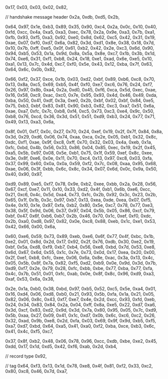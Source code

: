 0x17, 0x03, 0x03, 0x02, 0x82,

// handshake message header
0x2a, 0xdb, 0xd5, 0x2b,

0x64, 0x97, 0x1e, 0xb3, 0x89, 0x35, 0x90, 0xc4, 0x2a, 0x0c,
0x10, 0x40, 0xfd, 0xcc, 0x4a, 0xa5, 0xa3, 0xec, 0x78, 0x2a,
0x9e, 0xa3, 0x7b, 0xa1, 0xfb, 0x93, 0xf5, 0xa3, 0x92, 0xe0,
0x8d, 0x62, 0xc5, 0x42, 0x31, 0x19, 0xae, 0x07, 0xf0, 0xd7,
0x6a, 0x82, 0x3d, 0xd1, 0x8e, 0x38, 0x18, 0x7d, 0x10, 0x7b,
0xff, 0xe5, 0x0f, 0x61, 0xb2, 0x42, 0x2e, 0xc3, 0x6d, 0x90,
0x94, 0xb5, 0x53, 0x1a, 0x9d, 0x8a, 0x5a, 0x8e, 0xc7, 0x1b,
0x3b, 0x1d, 0x74, 0xe6, 0x31, 0xf1, 0xb8, 0x24, 0x18, 0xe1,
0xad, 0x6e, 0xe5, 0x10, 0xa1, 0x13, 0x7c, 0x4d, 0xc7, 0xf0,
0x5e, 0x43, 0x12, 0xba, 0x7f, 0x63, 0x64, 0x6c, 0x0b, 0x82,

0x66, 0xf2, 0x37, 0xce, 0x1b, 0x03, 0xd2, 0xbf, 0x89, 0xb6,
0xc8, 0x70, 0x13, 0x8a, 0xc5, 0x69, 0xb5, 0x4f, 0xf0, 0xe7,
0xc6, 0x76, 0x24, 0xf7, 0x26, 0x97, 0x8b, 0xa4, 0x2a, 0xd0,
0x45, 0xf6, 0xca, 0x5d, 0xec, 0xae, 0x16, 0x58, 0xc9, 0xac,
0xc0, 0x7e, 0x95, 0x93, 0x4d, 0x46, 0x49, 0xda, 0xba, 0x50,
0x41, 0xdf, 0x3a, 0xe0, 0x2b, 0xbf, 0x02, 0xbf, 0x84, 0xe5,
0x75, 0xb3, 0xbf, 0x83, 0x81, 0x90, 0xb3, 0x82, 0xc3, 0xa7,
0x51, 0x6a, 0xae, 0xa7, 0xfc, 0x7c, 0xb8, 0xf4, 0xc5, 0x73,
0xc3, 0xe4, 0x9c, 0x50, 0xb8, 0x76, 0xcd, 0x36, 0x3d, 0x51,
0x51, 0xd9, 0xb3, 0x24, 0x77, 0x71, 0x49, 0x13, 0xa3, 0x6a,

0x8f, 0x01, 0xf7, 0x0c, 0x27, 0x70, 0x24, 0xef, 0x19, 0x2f,
0x7f, 0x84, 0x8a, 0x3d, 0x29, 0xd6, 0x06, 0x74, 0xaa, 0xca,
0x2e, 0x05, 0xb1, 0x32, 0x8c, 0xdc, 0xf1, 0xae, 0x9f, 0xc8,
0xff, 0x70, 0x32, 0x03, 0x4a, 0xeb, 0x1a, 0xfc, 0xbd, 0x4b,
0x56, 0x33, 0x86, 0x04, 0x85, 0xec, 0x19, 0x2f, 0x45, 0xa5,
0x5b, 0x97, 0x08, 0x5e, 0xb1, 0x75, 0x1f, 0x59, 0xef, 0x8c,
0xee, 0x3e, 0x8f, 0xe6, 0x0e, 0x11, 0x70, 0xc4, 0x13, 0x97,
0xc8, 0x03, 0xfa, 0x37, 0x99, 0x60, 0x0a, 0x0a, 0x59, 0xf2,
0x7c, 0x08, 0xaa, 0x95, 0x68, 0xae, 0x06, 0x3f, 0xbb, 0x6c,
0x8c, 0x34, 0x07, 0x6d, 0x0c, 0x9a, 0x50, 0x40, 0x90, 0x97,

0xd9, 0x89, 0xe5, 0xf7, 0x78, 0x9e, 0xb2, 0xee, 0xbb, 0x2a,
0x28, 0x56, 0x67, 0xcf, 0xe7, 0x11, 0x10, 0x33, 0xd2, 0x4f,
0xb1, 0x6b, 0xe6, 0xcc, 0x21, 0xc6, 0x4c, 0x5d, 0xa4, 0x73,
0xfc, 0x2b, 0x92, 0x3c, 0x23, 0x2b, 0x65, 0x1f, 0x1b, 0x3c,
0x97, 0xb7, 0x13, 0xea, 0xde, 0xea, 0x07, 0xf5, 0x4e, 0x10,
0x1e, 0x97, 0xfa, 0xb2, 0x80, 0x5e, 0xc7, 0x78, 0x77, 0xe3,
0x38, 0x5f, 0x9d, 0x06, 0x37, 0x97, 0x04, 0x5b, 0x05, 0x86,
0xcf, 0x79, 0xbf, 0x47, 0x6f, 0xb6, 0xb7, 0x2b, 0x46, 0x70,
0x1c, 0xef, 0xf0, 0xdc, 0x2b, 0xa0, 0xd8, 0x97, 0x82, 0x0e,
0xc8, 0x88, 0xeb, 0x1c, 0xe1, 0x53, 0x42, 0x66, 0x00, 0x6a,

0x60, 0xe6, 0x59, 0x73, 0x89, 0xeb, 0xe6, 0x6f, 0x77, 0x4f,
0xbc, 0x1b, 0xe2, 0x01, 0x8d, 0x2d, 0x17, 0x92, 0x2f, 0x76,
0xdb, 0x30, 0xe2, 0x19, 0xbf, 0x5a, 0xd8, 0xf9, 0xb7, 0xb4,
0x56, 0xe8, 0xbd, 0x7d, 0x53, 0xe8, 0x6d, 0x67, 0x6d, 0x55,
0x1c, 0x7e, 0x73, 0x0d, 0x17, 0xea, 0x20, 0x00, 0x2f, 0xe1,
0xb8, 0xfc, 0xee, 0x06, 0x6a, 0x8e, 0xac, 0x3a, 0x13, 0x4c,
0x05, 0x5b, 0x8f, 0x7a, 0x82, 0xf5, 0xd2, 0xb9, 0x0e, 0x9d,
0x3d, 0x7b, 0xd9, 0xf7, 0x2e, 0x79, 0x28, 0xfc, 0xbb, 0xbe,
0x77, 0xba, 0x77, 0xfa, 0x4c, 0x7b, 0x51, 0x01, 0xfc, 0xab,
0x0e, 0x8f, 0x8c, 0x96, 0xd9, 0xa3, 0xaf, 0x53, 0x6a, 0x38,

0x2e, 0x1a, 0xb0, 0x38, 0xbd, 0x97, 0xb5, 0x52, 0xc5, 0x5e,
0xa4, 0x01, 0x16, 0xd4, 0x06, 0xd8, 0xb0, 0x21, 0x93, 0x5b,
0xfa, 0x1a, 0x21, 0x05, 0x82, 0x06, 0x8c, 0x43, 0xf7, 0xe7,
0x4e, 0x2d, 0xcc, 0x93, 0xfd, 0xeb, 0x24, 0x34, 0x83, 0x84,
0x2a, 0x04, 0xff, 0x8a, 0xe5, 0x22, 0xd7, 0xa6, 0x3d, 0xcf,
0x83, 0xd2, 0x9d, 0x3d, 0x7a, 0x80, 0x95, 0x05, 0x7c, 0xd9,
0x5b, 0xaa, 0x27, 0x09, 0x41, 0x1c, 0xd7, 0x0b, 0x6c, 0xc6,
0xc2, 0x26, 0x32, 0xad, 0x9b, 0xe8, 0x2d, 0xfa, 0x03, 0x69,
0x9f, 0x9d, 0xb5, 0xf5, 0xa7, 0xd7, 0xbd, 0x64, 0xa5, 0x41,
0xa0, 0xf2, 0xba, 0xce, 0xb3, 0x6c, 0x41, 0x4c, 0xf5, 0xc7,

0x37, 0x8f, 0xb2, 0x48, 0x06, 0x78, 0x96, 0xcc, 0xdb, 0xbe,
0xe2, 0x45, 0xdd, 0x17, 0x1d, 0xd5, 0x42, 0xf6, 0xab, 0x2d,
0xb4,

// record type
0x92,

// tag
0x64, 0xf3, 0x13, 0x1d, 0x78, 0xe8, 0x4f, 0x81, 0xf2, 0x33,
0xc2, 0x80, 0xc8, 0x46, 0x7d, 0xa7,